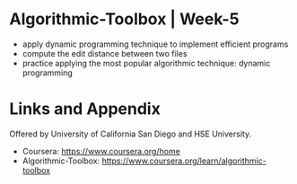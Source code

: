 # Algorithmic-Toolbox | Week-5

* apply dynamic programming technique to implement efficient programs
* compute the edit distance between two files
* practice applying the most popular algorithmic technique: dynamic programming


Links and Appendix
========================================================
Offered by University of California San Diego and HSE University.


- Coursera: https://www.coursera.org/home
- Algorithmic-Toolbox: https://www.coursera.org/learn/algorithmic-toolbox
